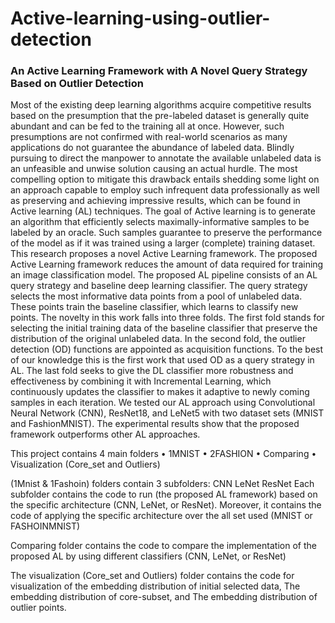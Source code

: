 # Active-learning-using-outlier-detection
### An Active Learning Framework with A Novel Query Strategy Based on Outlier Detection
Most of the existing deep learning algorithms acquire competitive results based on the presumption that the pre-labeled dataset is generally quite abundant and can be fed to the training all at once. However, such presumptions are not confirmed with real-world scenarios as many applications do not guarantee the abundance of labeled data. Blindly pursuing to direct the manpower to annotate the available unlabeled data is an unfeasible and unwise solution causing an actual hurdle. The most compelling option to mitigate this drawback entails shedding some light on an approach capable to employ such infrequent data professionally as well as preserving and achieving impressive results, which can be found in Active learning (AL) techniques. The goal of Active learning is to generate an algorithm that efficiently selects maximally-informative samples to be labeled by an oracle. Such samples guarantee to preserve the performance of the model as if it was trained using a larger (complete) training dataset. This research proposes a novel Active Learning framework. The proposed Active Learning framework reduces the amount of data required for training an image classification model. The proposed AL pipeline consists of an AL query strategy and baseline deep learning classifier. The query strategy selects the most informative data points from a pool of unlabeled data. These points train the baseline classifier, which learns to classify new points. The novelty in this work falls into three folds. The first fold stands for selecting the initial training data of the baseline classifier that preserve the distribution of the original unlabeled data. In the second fold, the outlier detection (OD) functions are appointed as acquisition functions. To the best of our knowledge this is the first work that used OD as a query strategy in AL. The last fold seeks to give the DL classifier more robustness and effectiveness by combining it with Incremental Learning, which continuously updates the classifier to makes it adaptive to newly coming samples in each iteration. We tested our AL approach using Convolutional Neural Network (CNN), ResNet18, and LeNet5 with two dataset sets (MNIST and FashionMNIST). The experimental results show that the proposed framework outperforms other AL approaches. 









This project contains 4 main folders 
•	1MNIST 
•	2FASHION
•	Comparing
•	Visualization (Core_set and Outliers)



(1Mnist & 1Fashoin) folders contain 3 subfolders:
CNN
LeNet
ResNet 
Each subfolder contains the code to run (the proposed AL framework) based on the specific architecture (CNN, LeNet, or ResNet). Moreover, it contains the code of applying the specific architecture over the all set used (MNIST or FASHOINMNIST)


Comparing folder contains the code to compare the implementation of the proposed AL by using different classifiers (CNN, LeNet, or ResNet)


The visualization (Core_set and Outliers) folder contains the code for visualization of the embedding distribution of initial selected data, The embedding distribution of core-subset, and The embedding distribution of outlier points. 
